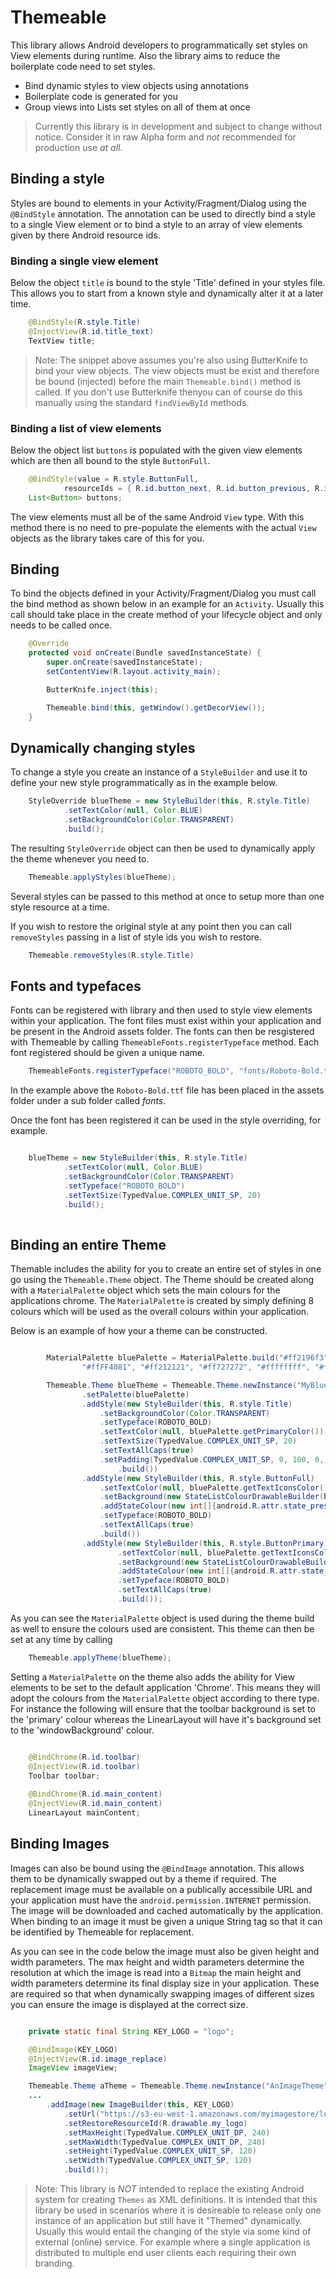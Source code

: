 # Themeable

This library allows Android developers to programmatically set styles on View elements during runtime. Also the library aims to reduce the boilerplate code need to set styles.

* Bind dynamic styles to view objects using annotations
* Boilerplate code is generated for you
* Group views into Lists set styles on all of them at once

> Currently this library is in development and subject to change without notice. Consider it in raw Alpha form and 
> *not* recommended for production use *at all*.

## Binding a style

Styles are bound to elements in your Activity/Fragment/Dialog using the `@BindStyle` annotation. The annotation can be used to directly bind a style to a single View element or to bind a style to an array of view elements given by there Android resource ids.

### Binding a single view element

Below the object `title` is bound to the style 'Title' defined in your styles file. This allows you to start from a known style and dynamically alter it at a later time.

```java
    @BindStyle(R.style.Title)
    @InjectView(R.id.title_text)
    TextView title;

```

> Note: The snippet above assumes you're also using ButterKnife to bind your view objects. The view objects must be 
> exist and therefore be bound (injected) before the main `Themeable.bind()` method is called. If you don't use
> Butterknife thenyou can of course do this manually using the standard `findViewById` methods.

### Binding a list of view elements

Below the object list `buttons` is populated with the given view elements which are then all bound to the style `ButtonFull`.

```java
    @BindStyle(value = R.style.ButtonFull, 
            resourceIds = { R.id.button_next, R.id.button_previous, R.id.button_cancel })
    List<Button> buttons;
```

The view elements must all be of the same Android `View` type. With this method there is no need to pre-populate the elements with the actual `View` objects as the library takes care of this for you.

## Binding

To bind the objects defined in your Activity/Fragment/Dialog you must call the bind method as shown below in an example for an `Activity`. Usually this call should take place in the create method of your lifecycle object and only needs to be called once.

```java
    @Override
    protected void onCreate(Bundle savedInstanceState) {
        super.onCreate(savedInstanceState);
        setContentView(R.layout.activity_main);

        ButterKnife.inject(this);

        Themeable.bind(this, getWindow().getDecorView());
    }
```

## Dynamically changing styles

To change a style you create an instance of a `StyleBuilder` and use it to define your new style programmatically as in the example below.

```java
    StyleOverride blueTheme = new StyleBuilder(this, R.style.Title)
            .setTextColor(null, Color.BLUE)
            .setBackgroundColor(Color.TRANSPARENT)
            .build();
```

The resulting `StyleOverride` object can then be used to dynamically apply the theme whenever you need to.

```java
    Themeable.applyStyles(blueTheme);
```

Several styles can be passed to this method at once to setup more than one style resource at a time.

If you wish to restore the original style at any point then you can call `removeStyles` passing in a list of style ids you wish to restore.

```java
    Themeable.removeStyles(R.style.Title)
```

## Fonts and typefaces

Fonts can be registered with library and then used to style view elements within your application. The font files must exist within your application and be present in the Android assets folder. The fonts can then be resgistered with Themeable by calling `ThemeableFonts.registerTypeface` method. Each font registered should be given a unique name.

```java
    ThemeableFonts.registerTypeface("ROBOTO_BOLD", "fonts/Roboto-Bold.ttf");
```
In the example above the `Roboto-Bold.ttf` file has been placed in the assets folder under a sub folder called _fonts_.

Once the font has been registered it can be used in the style overriding, for example.

```java

    blueTheme = new StyleBuilder(this, R.style.Title)
            .setTextColor(null, Color.BLUE)
            .setBackgroundColor(Color.TRANSPARENT)
            .setTypeface("ROBOTO_BOLD")
            .setTextSize(TypedValue.COMPLEX_UNIT_SP, 20)
            .build();
            
```

## Binding an entire Theme

Themable includes the ability for you to create an entire set of styles in one go using the `Themeable.Theme` object. The Theme should be created along with a `MaterialPalette` object which sets the main colours for the applications chrome. The `MaterialPalette` is created by simply defining 8 colours which will be used as the overall colours within your application. 

Below is an example of how your a theme can be constructed.

```java

        MaterialPalette bluePalette = MaterialPalette.build("#ff2196f3", "#ff1976D2", "#ffBBDEFB",
                "#ffFF4081", "#ff212121", "#ff727272", "#ffffffff", "#fff1f1ff");

        Themeable.Theme blueTheme = Themeable.Theme.newInstance("MyBlueTheme")
                .setPalette(bluePalette)
                .addStyle(new StyleBuilder(this, R.style.Title)
                    .setBackgroundColor(Color.TRANSPARENT)
                    .setTypeface(ROBOTO_BOLD)
                    .setTextColor(null, bluePalette.getPrimaryColor())
                    .setTextSize(TypedValue.COMPLEX_UNIT_SP, 20)
                    .setTextAllCaps(true)
                    .setPadding(TypedValue.COMPLEX_UNIT_SP, 0, 100, 0, 0)
                        .build())
                .addStyle(new StyleBuilder(this, R.style.ButtonFull)
                    .setTextColor(null, bluePalette.getTextIconsColor())
                    .setBackground(new StateListColourDrawableBuilder(bluePalette.getPrimaryColor())
                    .addStateColour(new int[]{android.R.attr.state_pressed}, bluePalette.getPrimaryDarkColor()))
                    .setTypeface(ROBOTO_BOLD)
                    .setTextAllCaps(true)
                    .build())
                .addStyle(new StyleBuilder(this, R.style.ButtonPrimary)
                        .setTextColor(null, bluePalette.getTextIconsColor())
                        .setBackground(new StateListColourDrawableBuilder(bluePalette.getAccentColor())
                        .addStateColour(new int[]{android.R.attr.state_pressed}, bluePalette.getPrimaryDarkColor()))
                        .setTypeface(ROBOTO_BOLD)
                        .setTextAllCaps(true)
                        .build());
```

As you can see the `MaterialPalette` object is used during the theme build as well to ensure the colours used are consistent. This theme can then be set at any time by calling

```java
    Themeable.applyTheme(blueTheme);
```

Setting a `MaterialPalette` on the theme also adds the ability for View elements to be set to the default application 'Chrome'. This means they will adopt the colours from the `MaterialPalette` object according to there type. For instance the following will ensure that the toolbar background is set to the 'primary' colour whereas the LinearLayout will have it's background set to the 'windowBackground' colour.

```java

    @BindChrome(R.id.toolbar)
    @InjectView(R.id.toolbar)
    Toolbar toolbar;
    
    @BindChrome(R.id.main_content)
    @InjectView(R.id.main_content)
    LinearLayout mainContent;

```   

## Binding Images

Images can also be bound using the `@BindImage` annotation. This allows them to be dynamically swapped out by a theme if required. The replacement image must be available on a publically accessibile URL and your application must have the `android.permission.INTERNET` permission. The image will be downloaded and cached automatically by the application. When binding to an image it must be given a unique String tag so that it can be identified by Themeable for replacement.

As you can see in the code below the image must also be given height and width parameters. The max height and width parameters determine the resolution at which the image is read into a `Bitmap` the main height and width parameters determine its final display size in your application. These are required so that when dynamically swapping images of different sizes you can ensure the image is displayed at the correct size.

```java

    private static final String KEY_LOGO = "logo";

    @BindImage(KEY_LOGO)
    @InjectView(R.id.image_replace)
    ImageView imageView;

    Themeable.Theme aTheme = Themeable.Theme.newInstance("AnImageTheme")
    ...
        .addImage(new ImageBuilder(this, KEY_LOGO)
            .setUrl("https://s3-eu-west-1.amazonaws.com/myimagestore/logo.png")
            .setRestoreResourceId(R.drawable.my_logo)
            .setMaxHeight(TypedValue.COMPLEX_UNIT_DP, 240)
            .setMaxWidth(TypedValue.COMPLEX_UNIT_DP, 240)
            .setHeight(TypedValue.COMPLEX_UNIT_SP, 120)
            .setWidth(TypedValue.COMPLEX_UNIT_SP, 120)
            .build());

```


> Note: This library is *NOT* intended to replace the existing Android system for creating `Themes` as XML 
> definitions. It is intended that this library be used in scenarios where it is desireable to release only
> one instance of an application but still have it "Themed" dynamically. Usually this would entail the changing
> of the style via some kind of external (online) service. For example where a single application is distributed to
> multiple end user clients each requiring their own branding.
